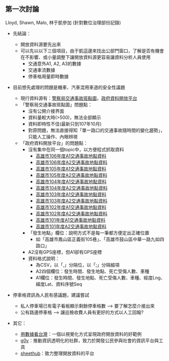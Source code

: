 ## 第一次討論
Lloyd, Shawn, Malo, 林于凱參加 (針對數位治理部份記錄)

* 先結論：
    - 開放資料源要先出來
    - 可以先以以下三個項目，由于凱這邊來找出公部門窗口，了解是否有機會在不影響、或小量調整下讓開放資料源更容易讓資料分析人員使用
        - 交通意外A1, A2, A3的數據
        - 交通車流數據
        - 停車格用量即時數據


* 目前想先處理的問題是機車、汽車混用車道的安全性議題
    - 現行資料源有：[警察局交通事故斑點圖](http://kppgis.tw/Default.aspx)，[政府資料開放平台](https://data.gov.tw/)
    - 「警察局交通事故斑點圖」問題點：
        - 沒有公開介接界面
        - 資料量較大時(>500)，無法全部顯示
        - 資料即時性不佳(最新只到107年10月)
        - 對原問題，無法直接得知「單一路口的交通事故隨時間的變化趨勢」，只能人工操作、內眼辨視
    - 「政府資料開放平台」的問題點：
        - 沒有集中在同一個topic中，以方便程式抓取資料
            - [高雄市106年度A1交通事故地點資料](https://data.gov.tw/dataset/80863)
            - [高雄市106年度A2交通事故地點資料](https://data.gov.tw/dataset/80862)
            - [高雄市105年度A1交通事故地點資料](https://data.gov.tw/dataset/47190)
            - [高雄市105年度A2交通事故地點資料](https://data.gov.tw/dataset/47191)
            - [高雄市104年度A1交通事故地點資料](https://data.gov.tw/dataset/47208)
            - [高雄市104年度A2交通事故地點資料](https://data.gov.tw/dataset/47207)
            - [高雄市103年度A1交通事故地點資料](https://data.gov.tw/dataset/47214)
            - [高雄市103年度A2交通事故地點資料](https://data.gov.tw/dataset/47209)
            - [高雄市102年度A1交通事故地點資料](https://data.gov.tw/dataset/47215)
            - [高雄市102年度A2交通事故地點資料](https://data.gov.tw/dataset/47210)
            - [高雄市101年度A1交通事故地點資料](https://data.gov.tw/dataset/47216)
            - [高雄市101年度A2交通事故地點資料](https://data.gov.tw/dataset/47211)
        - 「發生地點」欄位：說明方式不是每一筆都方便定出正確位置
            - 如「高雄市鳳山區正義街105巷」、「高雄市鼓山區中華一路九如四路口」
        - A2沒有GPS座標，但A1卻有GPS座標
        - 資料格式說明：
            - 為CSV，以「,」分隔位，以「;」分隔細項
            - A2四個欄位：發生時間、發生地點、死亡受傷人數、車種
            - A1欄位：發生時間、發生地點、死亡受傷人數、車種、經度Lng、緯度Lat、資料序號Seq
            
* 停車格資訊為人民有感議題，建議嘗試
    - 私人停車場已有電子看板顯示剩餘停車格數 --> 要了解怎麼介接出來
    - 公有路邊停車格 --> 讓巡檢收費人員有更好的方式以人工回報?


* 其它：
    - [用數據看台灣](https://www.taiwanstat.com/)：一個以視覺化方式呈現政府開放資料的好範例
    - [g0v](https://g0v.tw/zh-TW/)：推動資訊透明化的社群，致力於開發公民參與社會的資訊平台與工具
    - [sheethub](https://sheethub.com/)：致力整理開放資料的平台
